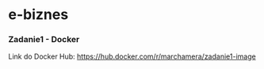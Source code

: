 # e-biznes

### Zadanie1 - Docker
Link do Docker Hub:
https://hub.docker.com/r/marchamera/zadanie1-image